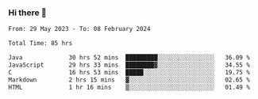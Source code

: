 ### Hi there 👋

<!--START_SECTION:waka-->

```txt
From: 29 May 2023 - To: 08 February 2024

Total Time: 85 hrs

Java             30 hrs 52 mins  █████████░░░░░░░░░░░░░░░░   36.09 %
JavaScript       29 hrs 33 mins  ████████▓░░░░░░░░░░░░░░░░   34.55 %
C                16 hrs 53 mins  █████░░░░░░░░░░░░░░░░░░░░   19.75 %
Markdown         2 hrs 15 mins   ▓░░░░░░░░░░░░░░░░░░░░░░░░   02.65 %
HTML             1 hr 16 mins    ▒░░░░░░░░░░░░░░░░░░░░░░░░   01.49 %
```

<!--END_SECTION:waka-->
<!--
**the-beef-calculator/the-beef-calculator** is a ✨ _special_ ✨ repository because its `README.md` (this file) appears on your GitHub profile.

Here are some ideas to get you started:

- 🔭 I’m currently working on ...
- 🌱 I’m currently learning ...
- 👯 I’m looking to collaborate on ...
- 🤔 I’m looking for help with ...
- 💬 Ask me about ...
- 📫 How to reach me: ...
- 😄 Pronouns: ...
- ⚡ Fun fact: ...
-->
